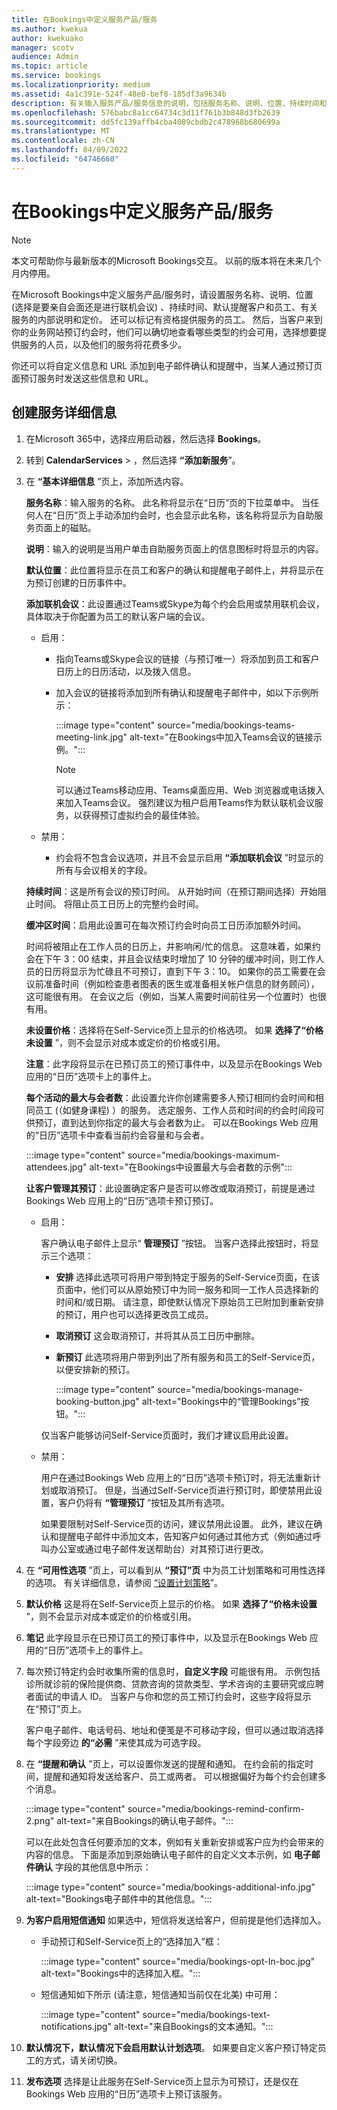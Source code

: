 ```yaml
---
title: 在Bookings中定义服务产品/服务
ms.author: kwekua
author: kwekuako
manager: scotv
audience: Admin
ms.topic: article
ms.service: bookings
ms.localizationpriority: medium
ms.assetid: 4a1c391e-524f-48e0-bef8-185df3a9634b
description: 有关输入服务产品/服务信息的说明，包括服务名称、说明、位置、持续时间和定价。 还可以标记有资格提供服务的员工。
ms.openlocfilehash: 576babc8a1cc64734c3d11f761b3b848d3fb2639
ms.sourcegitcommit: dd5fc139affb4cba4089cbdb2c478968b680699a
ms.translationtype: MT
ms.contentlocale: zh-CN
ms.lasthandoff: 04/09/2022
ms.locfileid: "64746660"
---
```

# <a name="define-your-service-offerings-in-bookings"></a>在Bookings中定义服务产品/服务

> [!NOTE]
> 本文可帮助你与最新版本的Microsoft Bookings交互。 以前的版本将在未来几个月内停用。

在Microsoft Bookings中定义服务产品/服务时，请设置服务名称、说明、位置 (选择是要亲自会面还是进行联机会议) 、持续时间、默认提醒客户和员工、有关服务的内部说明和定价。 还可以标记有资格提供服务的员工。 然后，当客户来到你的业务网站预订约会时，他们可以确切地查看哪些类型的约会可用，选择想要提供服务的人员，以及他们的服务将花费多少。

你还可以将自定义信息和 URL 添加到电子邮件确认和提醒中，当某人通过预订页面预订服务时发送这些信息和 URL。

## <a name="create-the-service-details"></a>创建服务详细信息

1. 在Microsoft 365中，选择应用启动器，然后选择 **Bookings**。

2. 转到 **CalendarServices** > ，然后选择 **“添加新服务**”。

3. 在 **“基本详细信息** ”页上，添加所选内容。

   **服务名称**：输入服务的名称。 此名称将显示在“日历”页的下拉菜单中。 当任何人在“日历”页上手动添加约会时，也会显示此名称，该名称将显示为自助服务页面上的磁贴。

   **说明**：输入的说明是当用户单击自助服务页面上的信息图标时将显示的内容。

   **默认位置**：此位置将显示在员工和客户的确认和提醒电子邮件上，并将显示在为预订创建的日历事件中。

   **添加联机会议**：此设置通过Teams或Skype为每个约会启用或禁用联机会议，具体取决于你配置为员工的默认客户端的会议。

   - 启用：
     - 指向Teams或Skype会议的链接（与预订唯一）将添加到员工和客户日历上的日历活动，以及拨入信息。
     - 加入会议的链接将添加到所有确认和提醒电子邮件中，如以下示例所示：

       :::image type="content" source="media/bookings-teams-meeting-link.jpg" alt-text="在Bookings中加入Teams会议的链接示例。":::

       > [!NOTE]
       > 可以通过Teams移动应用、Teams桌面应用、Web 浏览器或电话拨入来加入Teams会议。 强烈建议为租户启用Teams作为默认联机会议服务，以获得预订虚拟约会的最佳体验。

   - 禁用：
     - 约会将不包含会议选项，并且不会显示启用 **“添加联机会议** ”时显示的所有与会议相关的字段。

   **持续时间**：这是所有会议的预订时间。 从开始时间（在预订期间选择）开始阻止时间。 将阻止员工日历上的完整约会时间。

   **缓冲区时间**：启用此设置可在每次预订约会时向员工日历添加额外时间。

   时间将被阻止在工作人员的日历上，并影响闲/忙的信息。 这意味着，如果约会在下午 3：00 结束，并且会议结束时增加了 10 分钟的缓冲时间，则工作人员的日历将显示为忙碌且不可预订，直到下午 3：10。 如果你的员工需要在会议前准备时间（例如检查患者图表的医生或准备相关帐户信息的财务顾问），这可能很有用。 在会议之后（例如，当某人需要时间前往另一个位置时）也很有用。

   **未设置价格**：选择将在Self-Service页上显示的价格选项。 如果 **选择了“价格未设置** ”，则不会显示对成本或定价的价格或引用。

   **注意**：此字段将显示在已预订员工的预订事件中，以及显示在Bookings Web 应用的“日历”选项卡上的事件上。

   **每个活动的最大与会者数**：此设置允许你创建需要多人预订相同约会时间和相同员工 (（如健身课程) ）的服务。 选定服务、工作人员和时间的约会时间段可供预订，直到达到你指定的最大与会者数为止。 可以在Bookings Web 应用的“日历”选项卡中查看当前约会容量和与会者。

   :::image type="content" source="media/bookings-maximum-attendees.jpg" alt-text="在Bookings中设置最大与会者数的示例":::

   **让客户管理其预订**：此设置确定客户是否可以修改或取消预订，前提是通过Bookings Web 应用上的“日历”选项卡预订预订。

   - 启用：

     客户确认电子邮件上显示“ **管理预订** ”按钮。 当客户选择此按钮时，将显示三个选项：

     - **安排** 选择此选项可将用户带到特定于服务的Self-Service页面，在该页面中，他们可以从原始预订中为同一服务和同一工作人员选择新的时间和/或日期。 请注意，即使默认情况下原始员工已附加到重新安排的预订，用户也可以选择更改员工成员。
     - **取消预订** 这会取消预订，并将其从员工日历中删除。
     - **新预订** 此选项将用户带到列出了所有服务和员工的Self-Service页，以便安排新的预订。

        :::image type="content" source="media/bookings-manage-booking-button.jpg" alt-text="Bookings中的“管理Bookings”按钮。":::

      仅当客户能够访问Self-Service页面时，我们才建议启用此设置。

   - 禁用：

     用户在通过Bookings Web 应用上的“日历”选项卡预订时，将无法重新计划或取消预订。 但是，当通过Self-Service页进行预订时，即使禁用此设置，客户仍将有 **“管理预订** ”按钮及其所有选项。

     如果要限制对Self-Service页的访问，建议禁用此设置。 此外，建议在确认和提醒电子邮件中添加文本，告知客户如何通过其他方式（例如通过呼叫办公室或通过电子邮件发送帮助台）对其预订进行更改。

4. 在 **“可用性选项** ”页上，可以看到从 **“预订”页** 中为员工计划策略和可用性选择的选项。 有关详细信息，请参阅 [“设置计划策略](set-scheduling-policies.md)”。

5. **默认价格**  这是将在Self-Service页上显示的价格。 如果 **选择了“价格未设置** ”，则不会显示对成本或定价的价格或引用。

6. **笔记** 此字段显示在已预订员工的预订事件中，以及显示在Bookings Web 应用的“日历”选项卡上的事件上。

7. 每次预订特定约会时收集所需的信息时，**自定义字段** 可能很有用。 示例包括诊所就诊前的保险提供商、贷款咨询的贷款类型、学术咨询的主要研究或应聘者面试的申请人 ID。 当客户与你和您的员工预订约会时，这些字段将显示在“预订”页上。

   客户电子邮件、电话号码、地址和便笺是不可移动字段，但可以通过取消选择每个字段旁边 **的“必需** ”来使其成为可选字段。

8. 在 **“提醒和确认** ”页上，可以设置你发送的提醒和通知。 在约会前的指定时间，提醒和通知将发送给客户、员工或两者。 可以根据偏好为每个约会创建多个消息。

   :::image type="content" source="media/bookings-remind-confirm-2.png" alt-text="来自Bookings的确认电子邮件。":::

   可以在此处包含任何要添加的文本，例如有关重新安排或客户应为约会带来的内容的信息。 下面是添加到原始确认电子邮件的自定义文本示例，如 **电子邮件确认** 字段的其他信息中所示：

   :::image type="content" source="media/bookings-additional-info.jpg" alt-text="Bookings电子邮件中的其他信息。":::

9. **为客户启用短信通知** 如果选中，短信将发送给客户，但前提是他们选择加入。

   - 手动预订和Self-Service页上的“选择加入”框：

     :::image type="content" source="media/bookings-opt-In-boc.jpg" alt-text="Bookings中的选择加入框。":::

   - 短信通知如下所示 (请注意，短信通知当前仅在北美) 中可用：

     :::image type="content" source="media/bookings-text-notifications.jpg" alt-text="来自Bookings的文本通知。":::

10. **默认情况下，默认情况下会启用默认计划选项**。 如果要自定义客户预订特定员工的方式，请关闭切换。

11. **发布选项** 选择是让此服务在Self-Service页上显示为可预订，还是仅在Bookings Web 应用的“日历”选项卡上预订该服务。
